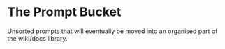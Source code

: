 # The Prompt Bucket

Unsorted prompts that will eventually be moved into an organised part of the wiki/docs library.